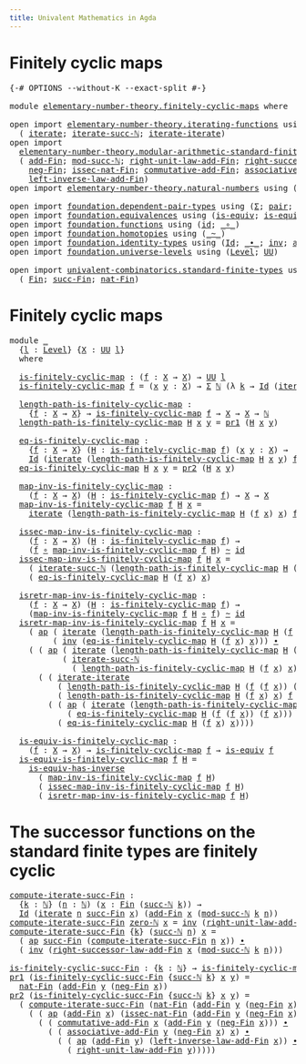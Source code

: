 ```yaml
---
title: Univalent Mathematics in Agda
---
```


# Finitely cyclic maps

<pre class="Agda"><a id="79" class="Symbol">{-#</a> <a id="83" class="Keyword">OPTIONS</a> <a id="91" class="Pragma">--without-K</a> <a id="103" class="Pragma">--exact-split</a> <a id="117" class="Symbol">#-}</a>

<a id="122" class="Keyword">module</a> <a id="129" href="elementary-number-theory.finitely-cyclic-maps.html" class="Module">elementary-number-theory.finitely-cyclic-maps</a> <a id="175" class="Keyword">where</a>

<a id="182" class="Keyword">open</a> <a id="187" class="Keyword">import</a> <a id="194" href="elementary-number-theory.iterating-functions.html" class="Module">elementary-number-theory.iterating-functions</a> <a id="239" class="Keyword">using</a>
  <a id="247" class="Symbol">(</a> <a id="249" href="elementary-number-theory.iterating-functions.html#1086" class="Function">iterate</a><a id="256" class="Symbol">;</a> <a id="258" href="elementary-number-theory.iterating-functions.html#1191" class="Function">iterate-succ-ℕ</a><a id="272" class="Symbol">;</a> <a id="274" href="elementary-number-theory.iterating-functions.html#1653" class="Function">iterate-iterate</a><a id="289" class="Symbol">)</a>
<a id="291" class="Keyword">open</a> <a id="296" class="Keyword">import</a>
  <a id="305" href="elementary-number-theory.modular-arithmetic-standard-finite-types.html" class="Module">elementary-number-theory.modular-arithmetic-standard-finite-types</a> <a id="371" class="Keyword">using</a>
  <a id="379" class="Symbol">(</a> <a id="381" href="elementary-number-theory.modular-arithmetic-standard-finite-types.html#6155" class="Function">add-Fin</a><a id="388" class="Symbol">;</a> <a id="390" href="elementary-number-theory.modular-arithmetic-standard-finite-types.html#2873" class="Function">mod-succ-ℕ</a><a id="400" class="Symbol">;</a> <a id="402" href="elementary-number-theory.modular-arithmetic-standard-finite-types.html#9362" class="Function">right-unit-law-add-Fin</a><a id="424" class="Symbol">;</a> <a id="426" href="elementary-number-theory.modular-arithmetic-standard-finite-types.html#11538" class="Function">right-successor-law-add-Fin</a><a id="453" class="Symbol">;</a>
    <a id="459" href="elementary-number-theory.modular-arithmetic-standard-finite-types.html#6727" class="Function">neg-Fin</a><a id="466" class="Symbol">;</a> <a id="468" href="elementary-number-theory.modular-arithmetic-standard-finite-types.html#5492" class="Function">issec-nat-Fin</a><a id="481" class="Symbol">;</a> <a id="483" href="elementary-number-theory.modular-arithmetic-standard-finite-types.html#7945" class="Function">commutative-add-Fin</a><a id="502" class="Symbol">;</a> <a id="504" href="elementary-number-theory.modular-arithmetic-standard-finite-types.html#8124" class="Function">associative-add-Fin</a><a id="523" class="Symbol">;</a>
    <a id="529" href="elementary-number-theory.modular-arithmetic-standard-finite-types.html#10052" class="Function">left-inverse-law-add-Fin</a><a id="553" class="Symbol">)</a>
<a id="555" class="Keyword">open</a> <a id="560" class="Keyword">import</a> <a id="567" href="elementary-number-theory.natural-numbers.html" class="Module">elementary-number-theory.natural-numbers</a> <a id="608" class="Keyword">using</a> <a id="614" class="Symbol">(</a><a id="615" href="elementary-number-theory.natural-numbers.html#1444" class="Datatype">ℕ</a><a id="616" class="Symbol">;</a> <a id="618" href="elementary-number-theory.natural-numbers.html#1465" class="InductiveConstructor">zero-ℕ</a><a id="624" class="Symbol">;</a> <a id="626" href="elementary-number-theory.natural-numbers.html#1478" class="InductiveConstructor">succ-ℕ</a><a id="632" class="Symbol">)</a>

<a id="635" class="Keyword">open</a> <a id="640" class="Keyword">import</a> <a id="647" href="foundation.dependent-pair-types.html" class="Module">foundation.dependent-pair-types</a> <a id="679" class="Keyword">using</a> <a id="685" class="Symbol">(</a><a id="686" href="foundation-core.dependent-pair-types.html#502" class="Record">Σ</a><a id="687" class="Symbol">;</a> <a id="689" href="foundation-core.dependent-pair-types.html#575" class="InductiveConstructor">pair</a><a id="693" class="Symbol">;</a> <a id="695" href="foundation-core.dependent-pair-types.html#592" class="Field">pr1</a><a id="698" class="Symbol">;</a> <a id="700" href="foundation-core.dependent-pair-types.html#604" class="Field">pr2</a><a id="703" class="Symbol">)</a>
<a id="705" class="Keyword">open</a> <a id="710" class="Keyword">import</a> <a id="717" href="foundation.equivalences.html" class="Module">foundation.equivalences</a> <a id="741" class="Keyword">using</a> <a id="747" class="Symbol">(</a><a id="748" href="foundation-core.equivalences.html#1542" class="Function">is-equiv</a><a id="756" class="Symbol">;</a> <a id="758" href="foundation-core.equivalences.html#2999" class="Function">is-equiv-has-inverse</a><a id="778" class="Symbol">)</a>
<a id="780" class="Keyword">open</a> <a id="785" class="Keyword">import</a> <a id="792" href="foundation.functions.html" class="Module">foundation.functions</a> <a id="813" class="Keyword">using</a> <a id="819" class="Symbol">(</a><a id="820" href="foundation-core.functions.html#309" class="Function">id</a><a id="822" class="Symbol">;</a> <a id="824" href="foundation-core.functions.html#407" class="Function Operator">_∘_</a><a id="827" class="Symbol">)</a>
<a id="829" class="Keyword">open</a> <a id="834" class="Keyword">import</a> <a id="841" href="foundation.homotopies.html" class="Module">foundation.homotopies</a> <a id="863" class="Keyword">using</a> <a id="869" class="Symbol">(</a><a id="870" href="foundation-core.homotopies.html#467" class="Function Operator">_~_</a><a id="873" class="Symbol">)</a>
<a id="875" class="Keyword">open</a> <a id="880" class="Keyword">import</a> <a id="887" href="foundation.identity-types.html" class="Module">foundation.identity-types</a> <a id="913" class="Keyword">using</a> <a id="919" class="Symbol">(</a><a id="920" href="foundation-core.identity-types.html#641" class="Datatype">Id</a><a id="922" class="Symbol">;</a> <a id="924" href="foundation-core.identity-types.html#1239" class="Function Operator">_∙_</a><a id="927" class="Symbol">;</a> <a id="929" href="foundation-core.identity-types.html#1552" class="Function">inv</a><a id="932" class="Symbol">;</a> <a id="934" href="foundation-core.identity-types.html#2853" class="Function">ap</a><a id="936" class="Symbol">)</a>
<a id="938" class="Keyword">open</a> <a id="943" class="Keyword">import</a> <a id="950" href="foundation.universe-levels.html" class="Module">foundation.universe-levels</a> <a id="977" class="Keyword">using</a> <a id="983" class="Symbol">(</a><a id="984" href="Agda.Primitive.html#597" class="Postulate">Level</a><a id="989" class="Symbol">;</a> <a id="991" href="foundation-core.universe-levels.html#222" class="Primitive">UU</a><a id="993" class="Symbol">)</a>

<a id="996" class="Keyword">open</a> <a id="1001" class="Keyword">import</a> <a id="1008" href="univalent-combinatorics.standard-finite-types.html" class="Module">univalent-combinatorics.standard-finite-types</a> <a id="1054" class="Keyword">using</a>
  <a id="1062" class="Symbol">(</a> <a id="1064" href="univalent-combinatorics.standard-finite-types.html#2085" class="Function">Fin</a><a id="1067" class="Symbol">;</a> <a id="1069" href="univalent-combinatorics.standard-finite-types.html#7604" class="Function">succ-Fin</a><a id="1077" class="Symbol">;</a> <a id="1079" href="univalent-combinatorics.standard-finite-types.html#5606" class="Function">nat-Fin</a><a id="1086" class="Symbol">)</a>
</pre>
# Finitely cyclic maps

<pre class="Agda"><a id="1125" class="Keyword">module</a> <a id="1132" href="elementary-number-theory.finitely-cyclic-maps.html#1132" class="Module">_</a>
  <a id="1136" class="Symbol">{</a><a id="1137" href="elementary-number-theory.finitely-cyclic-maps.html#1137" class="Bound">l</a> <a id="1139" class="Symbol">:</a> <a id="1141" href="Agda.Primitive.html#597" class="Postulate">Level</a><a id="1146" class="Symbol">}</a> <a id="1148" class="Symbol">{</a><a id="1149" href="elementary-number-theory.finitely-cyclic-maps.html#1149" class="Bound">X</a> <a id="1151" class="Symbol">:</a> <a id="1153" href="foundation-core.universe-levels.html#222" class="Primitive">UU</a> <a id="1156" href="elementary-number-theory.finitely-cyclic-maps.html#1137" class="Bound">l</a><a id="1157" class="Symbol">}</a>
  <a id="1161" class="Keyword">where</a>

  <a id="1170" href="elementary-number-theory.finitely-cyclic-maps.html#1170" class="Function">is-finitely-cyclic-map</a> <a id="1193" class="Symbol">:</a> <a id="1195" class="Symbol">(</a><a id="1196" href="elementary-number-theory.finitely-cyclic-maps.html#1196" class="Bound">f</a> <a id="1198" class="Symbol">:</a> <a id="1200" href="elementary-number-theory.finitely-cyclic-maps.html#1149" class="Bound">X</a> <a id="1202" class="Symbol">→</a> <a id="1204" href="elementary-number-theory.finitely-cyclic-maps.html#1149" class="Bound">X</a><a id="1205" class="Symbol">)</a> <a id="1207" class="Symbol">→</a> <a id="1209" href="foundation-core.universe-levels.html#222" class="Primitive">UU</a> <a id="1212" href="elementary-number-theory.finitely-cyclic-maps.html#1137" class="Bound">l</a>
  <a id="1216" href="elementary-number-theory.finitely-cyclic-maps.html#1170" class="Function">is-finitely-cyclic-map</a> <a id="1239" href="elementary-number-theory.finitely-cyclic-maps.html#1239" class="Bound">f</a> <a id="1241" class="Symbol">=</a> <a id="1243" class="Symbol">(</a><a id="1244" href="elementary-number-theory.finitely-cyclic-maps.html#1244" class="Bound">x</a> <a id="1246" href="elementary-number-theory.finitely-cyclic-maps.html#1246" class="Bound">y</a> <a id="1248" class="Symbol">:</a> <a id="1250" href="elementary-number-theory.finitely-cyclic-maps.html#1149" class="Bound">X</a><a id="1251" class="Symbol">)</a> <a id="1253" class="Symbol">→</a> <a id="1255" href="foundation-core.dependent-pair-types.html#502" class="Record">Σ</a> <a id="1257" href="elementary-number-theory.natural-numbers.html#1444" class="Datatype">ℕ</a> <a id="1259" class="Symbol">(λ</a> <a id="1262" href="elementary-number-theory.finitely-cyclic-maps.html#1262" class="Bound">k</a> <a id="1264" class="Symbol">→</a> <a id="1266" href="foundation-core.identity-types.html#641" class="Datatype">Id</a> <a id="1269" class="Symbol">(</a><a id="1270" href="elementary-number-theory.iterating-functions.html#1086" class="Function">iterate</a> <a id="1278" href="elementary-number-theory.finitely-cyclic-maps.html#1262" class="Bound">k</a> <a id="1280" href="elementary-number-theory.finitely-cyclic-maps.html#1239" class="Bound">f</a> <a id="1282" href="elementary-number-theory.finitely-cyclic-maps.html#1244" class="Bound">x</a><a id="1283" class="Symbol">)</a> <a id="1285" href="elementary-number-theory.finitely-cyclic-maps.html#1246" class="Bound">y</a><a id="1286" class="Symbol">)</a>

  <a id="1291" href="elementary-number-theory.finitely-cyclic-maps.html#1291" class="Function">length-path-is-finitely-cyclic-map</a> <a id="1326" class="Symbol">:</a>
    <a id="1332" class="Symbol">{</a><a id="1333" href="elementary-number-theory.finitely-cyclic-maps.html#1333" class="Bound">f</a> <a id="1335" class="Symbol">:</a> <a id="1337" href="elementary-number-theory.finitely-cyclic-maps.html#1149" class="Bound">X</a> <a id="1339" class="Symbol">→</a> <a id="1341" href="elementary-number-theory.finitely-cyclic-maps.html#1149" class="Bound">X</a><a id="1342" class="Symbol">}</a> <a id="1344" class="Symbol">→</a> <a id="1346" href="elementary-number-theory.finitely-cyclic-maps.html#1170" class="Function">is-finitely-cyclic-map</a> <a id="1369" href="elementary-number-theory.finitely-cyclic-maps.html#1333" class="Bound">f</a> <a id="1371" class="Symbol">→</a> <a id="1373" href="elementary-number-theory.finitely-cyclic-maps.html#1149" class="Bound">X</a> <a id="1375" class="Symbol">→</a> <a id="1377" href="elementary-number-theory.finitely-cyclic-maps.html#1149" class="Bound">X</a> <a id="1379" class="Symbol">→</a> <a id="1381" href="elementary-number-theory.natural-numbers.html#1444" class="Datatype">ℕ</a>
  <a id="1385" href="elementary-number-theory.finitely-cyclic-maps.html#1291" class="Function">length-path-is-finitely-cyclic-map</a> <a id="1420" href="elementary-number-theory.finitely-cyclic-maps.html#1420" class="Bound">H</a> <a id="1422" href="elementary-number-theory.finitely-cyclic-maps.html#1422" class="Bound">x</a> <a id="1424" href="elementary-number-theory.finitely-cyclic-maps.html#1424" class="Bound">y</a> <a id="1426" class="Symbol">=</a> <a id="1428" href="foundation-core.dependent-pair-types.html#592" class="Field">pr1</a> <a id="1432" class="Symbol">(</a><a id="1433" href="elementary-number-theory.finitely-cyclic-maps.html#1420" class="Bound">H</a> <a id="1435" href="elementary-number-theory.finitely-cyclic-maps.html#1422" class="Bound">x</a> <a id="1437" href="elementary-number-theory.finitely-cyclic-maps.html#1424" class="Bound">y</a><a id="1438" class="Symbol">)</a>

  <a id="1443" href="elementary-number-theory.finitely-cyclic-maps.html#1443" class="Function">eq-is-finitely-cyclic-map</a> <a id="1469" class="Symbol">:</a>
    <a id="1475" class="Symbol">{</a><a id="1476" href="elementary-number-theory.finitely-cyclic-maps.html#1476" class="Bound">f</a> <a id="1478" class="Symbol">:</a> <a id="1480" href="elementary-number-theory.finitely-cyclic-maps.html#1149" class="Bound">X</a> <a id="1482" class="Symbol">→</a> <a id="1484" href="elementary-number-theory.finitely-cyclic-maps.html#1149" class="Bound">X</a><a id="1485" class="Symbol">}</a> <a id="1487" class="Symbol">(</a><a id="1488" href="elementary-number-theory.finitely-cyclic-maps.html#1488" class="Bound">H</a> <a id="1490" class="Symbol">:</a> <a id="1492" href="elementary-number-theory.finitely-cyclic-maps.html#1170" class="Function">is-finitely-cyclic-map</a> <a id="1515" href="elementary-number-theory.finitely-cyclic-maps.html#1476" class="Bound">f</a><a id="1516" class="Symbol">)</a> <a id="1518" class="Symbol">(</a><a id="1519" href="elementary-number-theory.finitely-cyclic-maps.html#1519" class="Bound">x</a> <a id="1521" href="elementary-number-theory.finitely-cyclic-maps.html#1521" class="Bound">y</a> <a id="1523" class="Symbol">:</a> <a id="1525" href="elementary-number-theory.finitely-cyclic-maps.html#1149" class="Bound">X</a><a id="1526" class="Symbol">)</a> <a id="1528" class="Symbol">→</a>
    <a id="1534" href="foundation-core.identity-types.html#641" class="Datatype">Id</a> <a id="1537" class="Symbol">(</a><a id="1538" href="elementary-number-theory.iterating-functions.html#1086" class="Function">iterate</a> <a id="1546" class="Symbol">(</a><a id="1547" href="elementary-number-theory.finitely-cyclic-maps.html#1291" class="Function">length-path-is-finitely-cyclic-map</a> <a id="1582" href="elementary-number-theory.finitely-cyclic-maps.html#1488" class="Bound">H</a> <a id="1584" href="elementary-number-theory.finitely-cyclic-maps.html#1519" class="Bound">x</a> <a id="1586" href="elementary-number-theory.finitely-cyclic-maps.html#1521" class="Bound">y</a><a id="1587" class="Symbol">)</a> <a id="1589" href="elementary-number-theory.finitely-cyclic-maps.html#1476" class="Bound">f</a> <a id="1591" href="elementary-number-theory.finitely-cyclic-maps.html#1519" class="Bound">x</a><a id="1592" class="Symbol">)</a> <a id="1594" href="elementary-number-theory.finitely-cyclic-maps.html#1521" class="Bound">y</a>
  <a id="1598" href="elementary-number-theory.finitely-cyclic-maps.html#1443" class="Function">eq-is-finitely-cyclic-map</a> <a id="1624" href="elementary-number-theory.finitely-cyclic-maps.html#1624" class="Bound">H</a> <a id="1626" href="elementary-number-theory.finitely-cyclic-maps.html#1626" class="Bound">x</a> <a id="1628" href="elementary-number-theory.finitely-cyclic-maps.html#1628" class="Bound">y</a> <a id="1630" class="Symbol">=</a> <a id="1632" href="foundation-core.dependent-pair-types.html#604" class="Field">pr2</a> <a id="1636" class="Symbol">(</a><a id="1637" href="elementary-number-theory.finitely-cyclic-maps.html#1624" class="Bound">H</a> <a id="1639" href="elementary-number-theory.finitely-cyclic-maps.html#1626" class="Bound">x</a> <a id="1641" href="elementary-number-theory.finitely-cyclic-maps.html#1628" class="Bound">y</a><a id="1642" class="Symbol">)</a>

  <a id="1647" href="elementary-number-theory.finitely-cyclic-maps.html#1647" class="Function">map-inv-is-finitely-cyclic-map</a> <a id="1678" class="Symbol">:</a>
    <a id="1684" class="Symbol">(</a><a id="1685" href="elementary-number-theory.finitely-cyclic-maps.html#1685" class="Bound">f</a> <a id="1687" class="Symbol">:</a> <a id="1689" href="elementary-number-theory.finitely-cyclic-maps.html#1149" class="Bound">X</a> <a id="1691" class="Symbol">→</a> <a id="1693" href="elementary-number-theory.finitely-cyclic-maps.html#1149" class="Bound">X</a><a id="1694" class="Symbol">)</a> <a id="1696" class="Symbol">(</a><a id="1697" href="elementary-number-theory.finitely-cyclic-maps.html#1697" class="Bound">H</a> <a id="1699" class="Symbol">:</a> <a id="1701" href="elementary-number-theory.finitely-cyclic-maps.html#1170" class="Function">is-finitely-cyclic-map</a> <a id="1724" href="elementary-number-theory.finitely-cyclic-maps.html#1685" class="Bound">f</a><a id="1725" class="Symbol">)</a> <a id="1727" class="Symbol">→</a> <a id="1729" href="elementary-number-theory.finitely-cyclic-maps.html#1149" class="Bound">X</a> <a id="1731" class="Symbol">→</a> <a id="1733" href="elementary-number-theory.finitely-cyclic-maps.html#1149" class="Bound">X</a>
  <a id="1737" href="elementary-number-theory.finitely-cyclic-maps.html#1647" class="Function">map-inv-is-finitely-cyclic-map</a> <a id="1768" href="elementary-number-theory.finitely-cyclic-maps.html#1768" class="Bound">f</a> <a id="1770" href="elementary-number-theory.finitely-cyclic-maps.html#1770" class="Bound">H</a> <a id="1772" href="elementary-number-theory.finitely-cyclic-maps.html#1772" class="Bound">x</a> <a id="1774" class="Symbol">=</a>
    <a id="1780" href="elementary-number-theory.iterating-functions.html#1086" class="Function">iterate</a> <a id="1788" class="Symbol">(</a><a id="1789" href="elementary-number-theory.finitely-cyclic-maps.html#1291" class="Function">length-path-is-finitely-cyclic-map</a> <a id="1824" href="elementary-number-theory.finitely-cyclic-maps.html#1770" class="Bound">H</a> <a id="1826" class="Symbol">(</a><a id="1827" href="elementary-number-theory.finitely-cyclic-maps.html#1768" class="Bound">f</a> <a id="1829" href="elementary-number-theory.finitely-cyclic-maps.html#1772" class="Bound">x</a><a id="1830" class="Symbol">)</a> <a id="1832" href="elementary-number-theory.finitely-cyclic-maps.html#1772" class="Bound">x</a><a id="1833" class="Symbol">)</a> <a id="1835" href="elementary-number-theory.finitely-cyclic-maps.html#1768" class="Bound">f</a> <a id="1837" href="elementary-number-theory.finitely-cyclic-maps.html#1772" class="Bound">x</a>

  <a id="1842" href="elementary-number-theory.finitely-cyclic-maps.html#1842" class="Function">issec-map-inv-is-finitely-cyclic-map</a> <a id="1879" class="Symbol">:</a>
    <a id="1885" class="Symbol">(</a><a id="1886" href="elementary-number-theory.finitely-cyclic-maps.html#1886" class="Bound">f</a> <a id="1888" class="Symbol">:</a> <a id="1890" href="elementary-number-theory.finitely-cyclic-maps.html#1149" class="Bound">X</a> <a id="1892" class="Symbol">→</a> <a id="1894" href="elementary-number-theory.finitely-cyclic-maps.html#1149" class="Bound">X</a><a id="1895" class="Symbol">)</a> <a id="1897" class="Symbol">(</a><a id="1898" href="elementary-number-theory.finitely-cyclic-maps.html#1898" class="Bound">H</a> <a id="1900" class="Symbol">:</a> <a id="1902" href="elementary-number-theory.finitely-cyclic-maps.html#1170" class="Function">is-finitely-cyclic-map</a> <a id="1925" href="elementary-number-theory.finitely-cyclic-maps.html#1886" class="Bound">f</a><a id="1926" class="Symbol">)</a> <a id="1928" class="Symbol">→</a>
    <a id="1934" class="Symbol">(</a><a id="1935" href="elementary-number-theory.finitely-cyclic-maps.html#1886" class="Bound">f</a> <a id="1937" href="foundation-core.functions.html#407" class="Function Operator">∘</a> <a id="1939" href="elementary-number-theory.finitely-cyclic-maps.html#1647" class="Function">map-inv-is-finitely-cyclic-map</a> <a id="1970" href="elementary-number-theory.finitely-cyclic-maps.html#1886" class="Bound">f</a> <a id="1972" href="elementary-number-theory.finitely-cyclic-maps.html#1898" class="Bound">H</a><a id="1973" class="Symbol">)</a> <a id="1975" href="foundation-core.homotopies.html#467" class="Function Operator">~</a> <a id="1977" href="foundation-core.functions.html#309" class="Function">id</a>
  <a id="1982" href="elementary-number-theory.finitely-cyclic-maps.html#1842" class="Function">issec-map-inv-is-finitely-cyclic-map</a> <a id="2019" href="elementary-number-theory.finitely-cyclic-maps.html#2019" class="Bound">f</a> <a id="2021" href="elementary-number-theory.finitely-cyclic-maps.html#2021" class="Bound">H</a> <a id="2023" href="elementary-number-theory.finitely-cyclic-maps.html#2023" class="Bound">x</a> <a id="2025" class="Symbol">=</a>
    <a id="2031" class="Symbol">(</a> <a id="2033" href="elementary-number-theory.iterating-functions.html#1191" class="Function">iterate-succ-ℕ</a> <a id="2048" class="Symbol">(</a><a id="2049" href="elementary-number-theory.finitely-cyclic-maps.html#1291" class="Function">length-path-is-finitely-cyclic-map</a> <a id="2084" href="elementary-number-theory.finitely-cyclic-maps.html#2021" class="Bound">H</a> <a id="2086" class="Symbol">(</a><a id="2087" href="elementary-number-theory.finitely-cyclic-maps.html#2019" class="Bound">f</a> <a id="2089" href="elementary-number-theory.finitely-cyclic-maps.html#2023" class="Bound">x</a><a id="2090" class="Symbol">)</a> <a id="2092" href="elementary-number-theory.finitely-cyclic-maps.html#2023" class="Bound">x</a><a id="2093" class="Symbol">)</a> <a id="2095" href="elementary-number-theory.finitely-cyclic-maps.html#2019" class="Bound">f</a> <a id="2097" href="elementary-number-theory.finitely-cyclic-maps.html#2023" class="Bound">x</a><a id="2098" class="Symbol">)</a> <a id="2100" href="foundation-core.identity-types.html#1239" class="Function Operator">∙</a>
    <a id="2106" class="Symbol">(</a> <a id="2108" href="elementary-number-theory.finitely-cyclic-maps.html#1443" class="Function">eq-is-finitely-cyclic-map</a> <a id="2134" href="elementary-number-theory.finitely-cyclic-maps.html#2021" class="Bound">H</a> <a id="2136" class="Symbol">(</a><a id="2137" href="elementary-number-theory.finitely-cyclic-maps.html#2019" class="Bound">f</a> <a id="2139" href="elementary-number-theory.finitely-cyclic-maps.html#2023" class="Bound">x</a><a id="2140" class="Symbol">)</a> <a id="2142" href="elementary-number-theory.finitely-cyclic-maps.html#2023" class="Bound">x</a><a id="2143" class="Symbol">)</a>

  <a id="2148" href="elementary-number-theory.finitely-cyclic-maps.html#2148" class="Function">isretr-map-inv-is-finitely-cyclic-map</a> <a id="2186" class="Symbol">:</a>
    <a id="2192" class="Symbol">(</a><a id="2193" href="elementary-number-theory.finitely-cyclic-maps.html#2193" class="Bound">f</a> <a id="2195" class="Symbol">:</a> <a id="2197" href="elementary-number-theory.finitely-cyclic-maps.html#1149" class="Bound">X</a> <a id="2199" class="Symbol">→</a> <a id="2201" href="elementary-number-theory.finitely-cyclic-maps.html#1149" class="Bound">X</a><a id="2202" class="Symbol">)</a> <a id="2204" class="Symbol">(</a><a id="2205" href="elementary-number-theory.finitely-cyclic-maps.html#2205" class="Bound">H</a> <a id="2207" class="Symbol">:</a> <a id="2209" href="elementary-number-theory.finitely-cyclic-maps.html#1170" class="Function">is-finitely-cyclic-map</a> <a id="2232" href="elementary-number-theory.finitely-cyclic-maps.html#2193" class="Bound">f</a><a id="2233" class="Symbol">)</a> <a id="2235" class="Symbol">→</a>
    <a id="2241" class="Symbol">(</a><a id="2242" href="elementary-number-theory.finitely-cyclic-maps.html#1647" class="Function">map-inv-is-finitely-cyclic-map</a> <a id="2273" href="elementary-number-theory.finitely-cyclic-maps.html#2193" class="Bound">f</a> <a id="2275" href="elementary-number-theory.finitely-cyclic-maps.html#2205" class="Bound">H</a> <a id="2277" href="foundation-core.functions.html#407" class="Function Operator">∘</a> <a id="2279" href="elementary-number-theory.finitely-cyclic-maps.html#2193" class="Bound">f</a><a id="2280" class="Symbol">)</a> <a id="2282" href="foundation-core.homotopies.html#467" class="Function Operator">~</a> <a id="2284" href="foundation-core.functions.html#309" class="Function">id</a>
  <a id="2289" href="elementary-number-theory.finitely-cyclic-maps.html#2148" class="Function">isretr-map-inv-is-finitely-cyclic-map</a> <a id="2327" href="elementary-number-theory.finitely-cyclic-maps.html#2327" class="Bound">f</a> <a id="2329" href="elementary-number-theory.finitely-cyclic-maps.html#2329" class="Bound">H</a> <a id="2331" href="elementary-number-theory.finitely-cyclic-maps.html#2331" class="Bound">x</a> <a id="2333" class="Symbol">=</a>
    <a id="2339" class="Symbol">(</a> <a id="2341" href="foundation-core.identity-types.html#2853" class="Function">ap</a> <a id="2344" class="Symbol">(</a> <a id="2346" href="elementary-number-theory.iterating-functions.html#1086" class="Function">iterate</a> <a id="2354" class="Symbol">(</a><a id="2355" href="elementary-number-theory.finitely-cyclic-maps.html#1291" class="Function">length-path-is-finitely-cyclic-map</a> <a id="2390" href="elementary-number-theory.finitely-cyclic-maps.html#2329" class="Bound">H</a> <a id="2392" class="Symbol">(</a><a id="2393" href="elementary-number-theory.finitely-cyclic-maps.html#2327" class="Bound">f</a> <a id="2395" class="Symbol">(</a><a id="2396" href="elementary-number-theory.finitely-cyclic-maps.html#2327" class="Bound">f</a> <a id="2398" href="elementary-number-theory.finitely-cyclic-maps.html#2331" class="Bound">x</a><a id="2399" class="Symbol">))</a> <a id="2402" class="Symbol">(</a><a id="2403" href="elementary-number-theory.finitely-cyclic-maps.html#2327" class="Bound">f</a> <a id="2405" href="elementary-number-theory.finitely-cyclic-maps.html#2331" class="Bound">x</a><a id="2406" class="Symbol">))</a> <a id="2409" href="elementary-number-theory.finitely-cyclic-maps.html#2327" class="Bound">f</a> <a id="2411" href="foundation-core.functions.html#407" class="Function Operator">∘</a> <a id="2413" href="elementary-number-theory.finitely-cyclic-maps.html#2327" class="Bound">f</a><a id="2414" class="Symbol">)</a>
         <a id="2425" class="Symbol">(</a> <a id="2427" href="foundation-core.identity-types.html#1552" class="Function">inv</a> <a id="2431" class="Symbol">(</a><a id="2432" href="elementary-number-theory.finitely-cyclic-maps.html#1443" class="Function">eq-is-finitely-cyclic-map</a> <a id="2458" href="elementary-number-theory.finitely-cyclic-maps.html#2329" class="Bound">H</a> <a id="2460" class="Symbol">(</a><a id="2461" href="elementary-number-theory.finitely-cyclic-maps.html#2327" class="Bound">f</a> <a id="2463" href="elementary-number-theory.finitely-cyclic-maps.html#2331" class="Bound">x</a><a id="2464" class="Symbol">)</a> <a id="2466" href="elementary-number-theory.finitely-cyclic-maps.html#2331" class="Bound">x</a><a id="2467" class="Symbol">)))</a> <a id="2471" href="foundation-core.identity-types.html#1239" class="Function Operator">∙</a>
    <a id="2477" class="Symbol">(</a> <a id="2479" class="Symbol">(</a> <a id="2481" href="foundation-core.identity-types.html#2853" class="Function">ap</a> <a id="2484" class="Symbol">(</a> <a id="2486" href="elementary-number-theory.iterating-functions.html#1086" class="Function">iterate</a> <a id="2494" class="Symbol">(</a><a id="2495" href="elementary-number-theory.finitely-cyclic-maps.html#1291" class="Function">length-path-is-finitely-cyclic-map</a> <a id="2530" href="elementary-number-theory.finitely-cyclic-maps.html#2329" class="Bound">H</a> <a id="2532" class="Symbol">(</a><a id="2533" href="elementary-number-theory.finitely-cyclic-maps.html#2327" class="Bound">f</a> <a id="2535" class="Symbol">(</a><a id="2536" href="elementary-number-theory.finitely-cyclic-maps.html#2327" class="Bound">f</a> <a id="2538" href="elementary-number-theory.finitely-cyclic-maps.html#2331" class="Bound">x</a><a id="2539" class="Symbol">))</a> <a id="2542" class="Symbol">(</a><a id="2543" href="elementary-number-theory.finitely-cyclic-maps.html#2327" class="Bound">f</a> <a id="2545" href="elementary-number-theory.finitely-cyclic-maps.html#2331" class="Bound">x</a><a id="2546" class="Symbol">))</a> <a id="2549" href="elementary-number-theory.finitely-cyclic-maps.html#2327" class="Bound">f</a><a id="2550" class="Symbol">)</a>
           <a id="2563" class="Symbol">(</a> <a id="2565" href="elementary-number-theory.iterating-functions.html#1191" class="Function">iterate-succ-ℕ</a>
             <a id="2593" class="Symbol">(</a> <a id="2595" href="elementary-number-theory.finitely-cyclic-maps.html#1291" class="Function">length-path-is-finitely-cyclic-map</a> <a id="2630" href="elementary-number-theory.finitely-cyclic-maps.html#2329" class="Bound">H</a> <a id="2632" class="Symbol">(</a><a id="2633" href="elementary-number-theory.finitely-cyclic-maps.html#2327" class="Bound">f</a> <a id="2635" href="elementary-number-theory.finitely-cyclic-maps.html#2331" class="Bound">x</a><a id="2636" class="Symbol">)</a> <a id="2638" href="elementary-number-theory.finitely-cyclic-maps.html#2331" class="Bound">x</a><a id="2639" class="Symbol">)</a> <a id="2641" href="elementary-number-theory.finitely-cyclic-maps.html#2327" class="Bound">f</a> <a id="2643" class="Symbol">(</a><a id="2644" href="elementary-number-theory.finitely-cyclic-maps.html#2327" class="Bound">f</a> <a id="2646" href="elementary-number-theory.finitely-cyclic-maps.html#2331" class="Bound">x</a><a id="2647" class="Symbol">)))</a> <a id="2651" href="foundation-core.identity-types.html#1239" class="Function Operator">∙</a>
      <a id="2659" class="Symbol">(</a> <a id="2661" class="Symbol">(</a> <a id="2663" href="elementary-number-theory.iterating-functions.html#1653" class="Function">iterate-iterate</a>
          <a id="2689" class="Symbol">(</a> <a id="2691" href="elementary-number-theory.finitely-cyclic-maps.html#1291" class="Function">length-path-is-finitely-cyclic-map</a> <a id="2726" href="elementary-number-theory.finitely-cyclic-maps.html#2329" class="Bound">H</a> <a id="2728" class="Symbol">(</a><a id="2729" href="elementary-number-theory.finitely-cyclic-maps.html#2327" class="Bound">f</a> <a id="2731" class="Symbol">(</a><a id="2732" href="elementary-number-theory.finitely-cyclic-maps.html#2327" class="Bound">f</a> <a id="2734" href="elementary-number-theory.finitely-cyclic-maps.html#2331" class="Bound">x</a><a id="2735" class="Symbol">))</a> <a id="2738" class="Symbol">(</a><a id="2739" href="elementary-number-theory.finitely-cyclic-maps.html#2327" class="Bound">f</a> <a id="2741" href="elementary-number-theory.finitely-cyclic-maps.html#2331" class="Bound">x</a><a id="2742" class="Symbol">))</a>
          <a id="2755" class="Symbol">(</a> <a id="2757" href="elementary-number-theory.finitely-cyclic-maps.html#1291" class="Function">length-path-is-finitely-cyclic-map</a> <a id="2792" href="elementary-number-theory.finitely-cyclic-maps.html#2329" class="Bound">H</a> <a id="2794" class="Symbol">(</a><a id="2795" href="elementary-number-theory.finitely-cyclic-maps.html#2327" class="Bound">f</a> <a id="2797" href="elementary-number-theory.finitely-cyclic-maps.html#2331" class="Bound">x</a><a id="2798" class="Symbol">)</a> <a id="2800" href="elementary-number-theory.finitely-cyclic-maps.html#2331" class="Bound">x</a><a id="2801" class="Symbol">)</a> <a id="2803" href="elementary-number-theory.finitely-cyclic-maps.html#2327" class="Bound">f</a> <a id="2805" class="Symbol">(</a><a id="2806" href="elementary-number-theory.finitely-cyclic-maps.html#2327" class="Bound">f</a> <a id="2808" class="Symbol">(</a><a id="2809" href="elementary-number-theory.finitely-cyclic-maps.html#2327" class="Bound">f</a> <a id="2811" href="elementary-number-theory.finitely-cyclic-maps.html#2331" class="Bound">x</a><a id="2812" class="Symbol">)))</a> <a id="2816" href="foundation-core.identity-types.html#1239" class="Function Operator">∙</a>
        <a id="2826" class="Symbol">(</a> <a id="2828" class="Symbol">(</a> <a id="2830" href="foundation-core.identity-types.html#2853" class="Function">ap</a> <a id="2833" class="Symbol">(</a> <a id="2835" href="elementary-number-theory.iterating-functions.html#1086" class="Function">iterate</a> <a id="2843" class="Symbol">(</a><a id="2844" href="elementary-number-theory.finitely-cyclic-maps.html#1291" class="Function">length-path-is-finitely-cyclic-map</a> <a id="2879" href="elementary-number-theory.finitely-cyclic-maps.html#2329" class="Bound">H</a> <a id="2881" class="Symbol">(</a><a id="2882" href="elementary-number-theory.finitely-cyclic-maps.html#2327" class="Bound">f</a> <a id="2884" href="elementary-number-theory.finitely-cyclic-maps.html#2331" class="Bound">x</a><a id="2885" class="Symbol">)</a> <a id="2887" href="elementary-number-theory.finitely-cyclic-maps.html#2331" class="Bound">x</a><a id="2888" class="Symbol">)</a> <a id="2890" href="elementary-number-theory.finitely-cyclic-maps.html#2327" class="Bound">f</a><a id="2891" class="Symbol">)</a>
            <a id="2905" class="Symbol">(</a> <a id="2907" href="elementary-number-theory.finitely-cyclic-maps.html#1443" class="Function">eq-is-finitely-cyclic-map</a> <a id="2933" href="elementary-number-theory.finitely-cyclic-maps.html#2329" class="Bound">H</a> <a id="2935" class="Symbol">(</a><a id="2936" href="elementary-number-theory.finitely-cyclic-maps.html#2327" class="Bound">f</a> <a id="2938" class="Symbol">(</a><a id="2939" href="elementary-number-theory.finitely-cyclic-maps.html#2327" class="Bound">f</a> <a id="2941" href="elementary-number-theory.finitely-cyclic-maps.html#2331" class="Bound">x</a><a id="2942" class="Symbol">))</a> <a id="2945" class="Symbol">(</a><a id="2946" href="elementary-number-theory.finitely-cyclic-maps.html#2327" class="Bound">f</a> <a id="2948" href="elementary-number-theory.finitely-cyclic-maps.html#2331" class="Bound">x</a><a id="2949" class="Symbol">)))</a> <a id="2953" href="foundation-core.identity-types.html#1239" class="Function Operator">∙</a>
          <a id="2965" class="Symbol">(</a> <a id="2967" href="elementary-number-theory.finitely-cyclic-maps.html#1443" class="Function">eq-is-finitely-cyclic-map</a> <a id="2993" href="elementary-number-theory.finitely-cyclic-maps.html#2329" class="Bound">H</a> <a id="2995" class="Symbol">(</a><a id="2996" href="elementary-number-theory.finitely-cyclic-maps.html#2327" class="Bound">f</a> <a id="2998" href="elementary-number-theory.finitely-cyclic-maps.html#2331" class="Bound">x</a><a id="2999" class="Symbol">)</a> <a id="3001" href="elementary-number-theory.finitely-cyclic-maps.html#2331" class="Bound">x</a><a id="3002" class="Symbol">))))</a>

  <a id="3010" href="elementary-number-theory.finitely-cyclic-maps.html#3010" class="Function">is-equiv-is-finitely-cyclic-map</a> <a id="3042" class="Symbol">:</a>
    <a id="3048" class="Symbol">(</a><a id="3049" href="elementary-number-theory.finitely-cyclic-maps.html#3049" class="Bound">f</a> <a id="3051" class="Symbol">:</a> <a id="3053" href="elementary-number-theory.finitely-cyclic-maps.html#1149" class="Bound">X</a> <a id="3055" class="Symbol">→</a> <a id="3057" href="elementary-number-theory.finitely-cyclic-maps.html#1149" class="Bound">X</a><a id="3058" class="Symbol">)</a> <a id="3060" class="Symbol">→</a> <a id="3062" href="elementary-number-theory.finitely-cyclic-maps.html#1170" class="Function">is-finitely-cyclic-map</a> <a id="3085" href="elementary-number-theory.finitely-cyclic-maps.html#3049" class="Bound">f</a> <a id="3087" class="Symbol">→</a> <a id="3089" href="foundation-core.equivalences.html#1542" class="Function">is-equiv</a> <a id="3098" href="elementary-number-theory.finitely-cyclic-maps.html#3049" class="Bound">f</a>
  <a id="3102" href="elementary-number-theory.finitely-cyclic-maps.html#3010" class="Function">is-equiv-is-finitely-cyclic-map</a> <a id="3134" href="elementary-number-theory.finitely-cyclic-maps.html#3134" class="Bound">f</a> <a id="3136" href="elementary-number-theory.finitely-cyclic-maps.html#3136" class="Bound">H</a> <a id="3138" class="Symbol">=</a>
    <a id="3144" href="foundation-core.equivalences.html#2999" class="Function">is-equiv-has-inverse</a>
      <a id="3171" class="Symbol">(</a> <a id="3173" href="elementary-number-theory.finitely-cyclic-maps.html#1647" class="Function">map-inv-is-finitely-cyclic-map</a> <a id="3204" href="elementary-number-theory.finitely-cyclic-maps.html#3134" class="Bound">f</a> <a id="3206" href="elementary-number-theory.finitely-cyclic-maps.html#3136" class="Bound">H</a><a id="3207" class="Symbol">)</a>
      <a id="3215" class="Symbol">(</a> <a id="3217" href="elementary-number-theory.finitely-cyclic-maps.html#1842" class="Function">issec-map-inv-is-finitely-cyclic-map</a> <a id="3254" href="elementary-number-theory.finitely-cyclic-maps.html#3134" class="Bound">f</a> <a id="3256" href="elementary-number-theory.finitely-cyclic-maps.html#3136" class="Bound">H</a><a id="3257" class="Symbol">)</a>
      <a id="3265" class="Symbol">(</a> <a id="3267" href="elementary-number-theory.finitely-cyclic-maps.html#2148" class="Function">isretr-map-inv-is-finitely-cyclic-map</a> <a id="3305" href="elementary-number-theory.finitely-cyclic-maps.html#3134" class="Bound">f</a> <a id="3307" href="elementary-number-theory.finitely-cyclic-maps.html#3136" class="Bound">H</a><a id="3308" class="Symbol">)</a>
</pre>
# The successor functions on the standard finite types are finitely cyclic

<pre class="Agda"><a id="compute-iterate-succ-Fin"></a><a id="3399" href="elementary-number-theory.finitely-cyclic-maps.html#3399" class="Function">compute-iterate-succ-Fin</a> <a id="3424" class="Symbol">:</a>
  <a id="3428" class="Symbol">{</a><a id="3429" href="elementary-number-theory.finitely-cyclic-maps.html#3429" class="Bound">k</a> <a id="3431" class="Symbol">:</a> <a id="3433" href="elementary-number-theory.natural-numbers.html#1444" class="Datatype">ℕ</a><a id="3434" class="Symbol">}</a> <a id="3436" class="Symbol">(</a><a id="3437" href="elementary-number-theory.finitely-cyclic-maps.html#3437" class="Bound">n</a> <a id="3439" class="Symbol">:</a> <a id="3441" href="elementary-number-theory.natural-numbers.html#1444" class="Datatype">ℕ</a><a id="3442" class="Symbol">)</a> <a id="3444" class="Symbol">(</a><a id="3445" href="elementary-number-theory.finitely-cyclic-maps.html#3445" class="Bound">x</a> <a id="3447" class="Symbol">:</a> <a id="3449" href="univalent-combinatorics.standard-finite-types.html#2085" class="Function">Fin</a> <a id="3453" class="Symbol">(</a><a id="3454" href="elementary-number-theory.natural-numbers.html#1478" class="InductiveConstructor">succ-ℕ</a> <a id="3461" href="elementary-number-theory.finitely-cyclic-maps.html#3429" class="Bound">k</a><a id="3462" class="Symbol">))</a> <a id="3465" class="Symbol">→</a>
  <a id="3469" href="foundation-core.identity-types.html#641" class="Datatype">Id</a> <a id="3472" class="Symbol">(</a><a id="3473" href="elementary-number-theory.iterating-functions.html#1086" class="Function">iterate</a> <a id="3481" href="elementary-number-theory.finitely-cyclic-maps.html#3437" class="Bound">n</a> <a id="3483" href="univalent-combinatorics.standard-finite-types.html#7604" class="Function">succ-Fin</a> <a id="3492" href="elementary-number-theory.finitely-cyclic-maps.html#3445" class="Bound">x</a><a id="3493" class="Symbol">)</a> <a id="3495" class="Symbol">(</a><a id="3496" href="elementary-number-theory.modular-arithmetic-standard-finite-types.html#6155" class="Function">add-Fin</a> <a id="3504" href="elementary-number-theory.finitely-cyclic-maps.html#3445" class="Bound">x</a> <a id="3506" class="Symbol">(</a><a id="3507" href="elementary-number-theory.modular-arithmetic-standard-finite-types.html#2873" class="Function">mod-succ-ℕ</a> <a id="3518" href="elementary-number-theory.finitely-cyclic-maps.html#3429" class="Bound">k</a> <a id="3520" href="elementary-number-theory.finitely-cyclic-maps.html#3437" class="Bound">n</a><a id="3521" class="Symbol">))</a>
<a id="3524" href="elementary-number-theory.finitely-cyclic-maps.html#3399" class="Function">compute-iterate-succ-Fin</a> <a id="3549" href="elementary-number-theory.natural-numbers.html#1465" class="InductiveConstructor">zero-ℕ</a> <a id="3556" href="elementary-number-theory.finitely-cyclic-maps.html#3556" class="Bound">x</a> <a id="3558" class="Symbol">=</a> <a id="3560" href="foundation-core.identity-types.html#1552" class="Function">inv</a> <a id="3564" class="Symbol">(</a><a id="3565" href="elementary-number-theory.modular-arithmetic-standard-finite-types.html#9362" class="Function">right-unit-law-add-Fin</a> <a id="3588" href="elementary-number-theory.finitely-cyclic-maps.html#3556" class="Bound">x</a><a id="3589" class="Symbol">)</a>
<a id="3591" href="elementary-number-theory.finitely-cyclic-maps.html#3399" class="Function">compute-iterate-succ-Fin</a> <a id="3616" class="Symbol">{</a><a id="3617" href="elementary-number-theory.finitely-cyclic-maps.html#3617" class="Bound">k</a><a id="3618" class="Symbol">}</a> <a id="3620" class="Symbol">(</a><a id="3621" href="elementary-number-theory.natural-numbers.html#1478" class="InductiveConstructor">succ-ℕ</a> <a id="3628" href="elementary-number-theory.finitely-cyclic-maps.html#3628" class="Bound">n</a><a id="3629" class="Symbol">)</a> <a id="3631" href="elementary-number-theory.finitely-cyclic-maps.html#3631" class="Bound">x</a> <a id="3633" class="Symbol">=</a>
  <a id="3637" class="Symbol">(</a> <a id="3639" href="foundation-core.identity-types.html#2853" class="Function">ap</a> <a id="3642" href="univalent-combinatorics.standard-finite-types.html#7604" class="Function">succ-Fin</a> <a id="3651" class="Symbol">(</a><a id="3652" href="elementary-number-theory.finitely-cyclic-maps.html#3399" class="Function">compute-iterate-succ-Fin</a> <a id="3677" href="elementary-number-theory.finitely-cyclic-maps.html#3628" class="Bound">n</a> <a id="3679" href="elementary-number-theory.finitely-cyclic-maps.html#3631" class="Bound">x</a><a id="3680" class="Symbol">))</a> <a id="3683" href="foundation-core.identity-types.html#1239" class="Function Operator">∙</a>
  <a id="3687" class="Symbol">(</a> <a id="3689" href="foundation-core.identity-types.html#1552" class="Function">inv</a> <a id="3693" class="Symbol">(</a><a id="3694" href="elementary-number-theory.modular-arithmetic-standard-finite-types.html#11538" class="Function">right-successor-law-add-Fin</a> <a id="3722" href="elementary-number-theory.finitely-cyclic-maps.html#3631" class="Bound">x</a> <a id="3724" class="Symbol">(</a><a id="3725" href="elementary-number-theory.modular-arithmetic-standard-finite-types.html#2873" class="Function">mod-succ-ℕ</a> <a id="3736" href="elementary-number-theory.finitely-cyclic-maps.html#3617" class="Bound">k</a> <a id="3738" href="elementary-number-theory.finitely-cyclic-maps.html#3628" class="Bound">n</a><a id="3739" class="Symbol">)))</a>

<a id="is-finitely-cyclic-succ-Fin"></a><a id="3744" href="elementary-number-theory.finitely-cyclic-maps.html#3744" class="Function">is-finitely-cyclic-succ-Fin</a> <a id="3772" class="Symbol">:</a> <a id="3774" class="Symbol">{</a><a id="3775" href="elementary-number-theory.finitely-cyclic-maps.html#3775" class="Bound">k</a> <a id="3777" class="Symbol">:</a> <a id="3779" href="elementary-number-theory.natural-numbers.html#1444" class="Datatype">ℕ</a><a id="3780" class="Symbol">}</a> <a id="3782" class="Symbol">→</a> <a id="3784" href="elementary-number-theory.finitely-cyclic-maps.html#1170" class="Function">is-finitely-cyclic-map</a> <a id="3807" class="Symbol">(</a><a id="3808" href="univalent-combinatorics.standard-finite-types.html#7604" class="Function">succ-Fin</a> <a id="3817" class="Symbol">{</a><a id="3818" href="elementary-number-theory.finitely-cyclic-maps.html#3775" class="Bound">k</a><a id="3819" class="Symbol">})</a>
<a id="3822" href="foundation-core.dependent-pair-types.html#592" class="Field">pr1</a> <a id="3826" class="Symbol">(</a><a id="3827" href="elementary-number-theory.finitely-cyclic-maps.html#3744" class="Function">is-finitely-cyclic-succ-Fin</a> <a id="3855" class="Symbol">{</a><a id="3856" href="elementary-number-theory.natural-numbers.html#1478" class="InductiveConstructor">succ-ℕ</a> <a id="3863" href="elementary-number-theory.finitely-cyclic-maps.html#3863" class="Bound">k</a><a id="3864" class="Symbol">}</a> <a id="3866" href="elementary-number-theory.finitely-cyclic-maps.html#3866" class="Bound">x</a> <a id="3868" href="elementary-number-theory.finitely-cyclic-maps.html#3868" class="Bound">y</a><a id="3869" class="Symbol">)</a> <a id="3871" class="Symbol">=</a>
  <a id="3875" href="univalent-combinatorics.standard-finite-types.html#5606" class="Function">nat-Fin</a> <a id="3883" class="Symbol">(</a><a id="3884" href="elementary-number-theory.modular-arithmetic-standard-finite-types.html#6155" class="Function">add-Fin</a> <a id="3892" href="elementary-number-theory.finitely-cyclic-maps.html#3868" class="Bound">y</a> <a id="3894" class="Symbol">(</a><a id="3895" href="elementary-number-theory.modular-arithmetic-standard-finite-types.html#6727" class="Function">neg-Fin</a> <a id="3903" href="elementary-number-theory.finitely-cyclic-maps.html#3866" class="Bound">x</a><a id="3904" class="Symbol">))</a>
<a id="3907" href="foundation-core.dependent-pair-types.html#604" class="Field">pr2</a> <a id="3911" class="Symbol">(</a><a id="3912" href="elementary-number-theory.finitely-cyclic-maps.html#3744" class="Function">is-finitely-cyclic-succ-Fin</a> <a id="3940" class="Symbol">{</a><a id="3941" href="elementary-number-theory.natural-numbers.html#1478" class="InductiveConstructor">succ-ℕ</a> <a id="3948" href="elementary-number-theory.finitely-cyclic-maps.html#3948" class="Bound">k</a><a id="3949" class="Symbol">}</a> <a id="3951" href="elementary-number-theory.finitely-cyclic-maps.html#3951" class="Bound">x</a> <a id="3953" href="elementary-number-theory.finitely-cyclic-maps.html#3953" class="Bound">y</a><a id="3954" class="Symbol">)</a> <a id="3956" class="Symbol">=</a>
  <a id="3960" class="Symbol">(</a> <a id="3962" href="elementary-number-theory.finitely-cyclic-maps.html#3399" class="Function">compute-iterate-succ-Fin</a> <a id="3987" class="Symbol">(</a><a id="3988" href="univalent-combinatorics.standard-finite-types.html#5606" class="Function">nat-Fin</a> <a id="3996" class="Symbol">(</a><a id="3997" href="elementary-number-theory.modular-arithmetic-standard-finite-types.html#6155" class="Function">add-Fin</a> <a id="4005" href="elementary-number-theory.finitely-cyclic-maps.html#3953" class="Bound">y</a> <a id="4007" class="Symbol">(</a><a id="4008" href="elementary-number-theory.modular-arithmetic-standard-finite-types.html#6727" class="Function">neg-Fin</a> <a id="4016" href="elementary-number-theory.finitely-cyclic-maps.html#3951" class="Bound">x</a><a id="4017" class="Symbol">)))</a> <a id="4021" href="elementary-number-theory.finitely-cyclic-maps.html#3951" class="Bound">x</a><a id="4022" class="Symbol">)</a> <a id="4024" href="foundation-core.identity-types.html#1239" class="Function Operator">∙</a>
    <a id="4030" class="Symbol">(</a> <a id="4032" class="Symbol">(</a> <a id="4034" href="foundation-core.identity-types.html#2853" class="Function">ap</a> <a id="4037" class="Symbol">(</a><a id="4038" href="elementary-number-theory.modular-arithmetic-standard-finite-types.html#6155" class="Function">add-Fin</a> <a id="4046" href="elementary-number-theory.finitely-cyclic-maps.html#3951" class="Bound">x</a><a id="4047" class="Symbol">)</a> <a id="4049" class="Symbol">(</a><a id="4050" href="elementary-number-theory.modular-arithmetic-standard-finite-types.html#5492" class="Function">issec-nat-Fin</a> <a id="4064" class="Symbol">(</a><a id="4065" href="elementary-number-theory.modular-arithmetic-standard-finite-types.html#6155" class="Function">add-Fin</a> <a id="4073" href="elementary-number-theory.finitely-cyclic-maps.html#3953" class="Bound">y</a> <a id="4075" class="Symbol">(</a><a id="4076" href="elementary-number-theory.modular-arithmetic-standard-finite-types.html#6727" class="Function">neg-Fin</a> <a id="4084" href="elementary-number-theory.finitely-cyclic-maps.html#3951" class="Bound">x</a><a id="4085" class="Symbol">))))</a> <a id="4090" href="foundation-core.identity-types.html#1239" class="Function Operator">∙</a>
      <a id="4098" class="Symbol">(</a> <a id="4100" class="Symbol">(</a> <a id="4102" href="elementary-number-theory.modular-arithmetic-standard-finite-types.html#7945" class="Function">commutative-add-Fin</a> <a id="4122" href="elementary-number-theory.finitely-cyclic-maps.html#3951" class="Bound">x</a> <a id="4124" class="Symbol">(</a><a id="4125" href="elementary-number-theory.modular-arithmetic-standard-finite-types.html#6155" class="Function">add-Fin</a> <a id="4133" href="elementary-number-theory.finitely-cyclic-maps.html#3953" class="Bound">y</a> <a id="4135" class="Symbol">(</a><a id="4136" href="elementary-number-theory.modular-arithmetic-standard-finite-types.html#6727" class="Function">neg-Fin</a> <a id="4144" href="elementary-number-theory.finitely-cyclic-maps.html#3951" class="Bound">x</a><a id="4145" class="Symbol">)))</a> <a id="4149" href="foundation-core.identity-types.html#1239" class="Function Operator">∙</a>
        <a id="4159" class="Symbol">(</a> <a id="4161" class="Symbol">(</a> <a id="4163" href="elementary-number-theory.modular-arithmetic-standard-finite-types.html#8124" class="Function">associative-add-Fin</a> <a id="4183" href="elementary-number-theory.finitely-cyclic-maps.html#3953" class="Bound">y</a> <a id="4185" class="Symbol">(</a><a id="4186" href="elementary-number-theory.modular-arithmetic-standard-finite-types.html#6727" class="Function">neg-Fin</a> <a id="4194" href="elementary-number-theory.finitely-cyclic-maps.html#3951" class="Bound">x</a><a id="4195" class="Symbol">)</a> <a id="4197" href="elementary-number-theory.finitely-cyclic-maps.html#3951" class="Bound">x</a><a id="4198" class="Symbol">)</a> <a id="4200" href="foundation-core.identity-types.html#1239" class="Function Operator">∙</a>
          <a id="4212" class="Symbol">(</a> <a id="4214" class="Symbol">(</a> <a id="4216" href="foundation-core.identity-types.html#2853" class="Function">ap</a> <a id="4219" class="Symbol">(</a><a id="4220" href="elementary-number-theory.modular-arithmetic-standard-finite-types.html#6155" class="Function">add-Fin</a> <a id="4228" href="elementary-number-theory.finitely-cyclic-maps.html#3953" class="Bound">y</a><a id="4229" class="Symbol">)</a> <a id="4231" class="Symbol">(</a><a id="4232" href="elementary-number-theory.modular-arithmetic-standard-finite-types.html#10052" class="Function">left-inverse-law-add-Fin</a> <a id="4257" href="elementary-number-theory.finitely-cyclic-maps.html#3951" class="Bound">x</a><a id="4258" class="Symbol">))</a> <a id="4261" href="foundation-core.identity-types.html#1239" class="Function Operator">∙</a>
            <a id="4275" class="Symbol">(</a> <a id="4277" href="elementary-number-theory.modular-arithmetic-standard-finite-types.html#9362" class="Function">right-unit-law-add-Fin</a> <a id="4300" href="elementary-number-theory.finitely-cyclic-maps.html#3953" class="Bound">y</a><a id="4301" class="Symbol">)))))</a>
</pre>